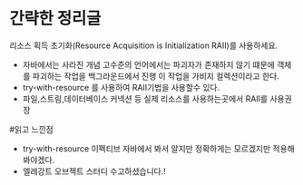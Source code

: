 # 간략한 정리글
 리소스 획득 초기화(Resource Acquisition is  Initialization RAII)를 사용하세요.
 
- 자바에서는 사라진 개념 고수준의 언어에서는 파괴자가 존재하지 않기 떄문에 객체를 
파괴하는 작업을 백그라운드에서 진행 이 작업을 가비지 컬렉션이라고 한다.
- try-with-resource 를 사용하여 RAII기법을 사용할수 있다.
- 파일,스트림,데이터베이스 커넥션 등 실제 리소스를 사용하는곳에서 RAII를 사용권장

#읽고 느낀점
- try-with-resource 이펙티브 자바에서 봐서 알지만 정확하게는 모르겠지만 적용해봐야겠다.
- 엘레강트 오브젝트 스터디 수고하셨습니다.!